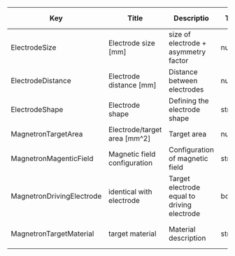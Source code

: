 |  Key                      | Title                        | Descriptio                                  | Type    | Required | Default value                      |
| --------------------------| -----------------------------| --------------------------------------------| ------- | -------- | -----------------------------------|
| ElectrodeSize             | Electrode size [mm]          | size of electrode + asymmetry factor        | number  | true     |                                    | 
| ElectrodeDistance         | Electrode distance [mm]      | Distance between electrodes                 | number  | true     |                                    |
| ElectrodeShape            | Electrode shape              | Defining the electrode shape                | string  | true     | asymmetric, symmetric, round/square| 
| MagnetronTargetArea       | Electrode/target area [mm^2] | Target area                                 | number  | true     |                                    | 
| MagnetronMagenticField    | Magnetic field configuration | Configuration of magnetic field             | string  | true     |                                    | 
| MagnetronDrivingElectrode | identical with electrode     | Target electrode equal to driving electrode | bool    | true     |                                    | 
| MagnetronTargetMaterial   | target material              | Material description                        | string  | true     | e.g. 99,99at% Al, Ti…// inserts    | 
